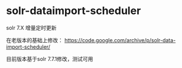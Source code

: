 # solr-dataimport-scheduler
solr 7.X 增量定时更新

在老版本的基础上修改： https://code.google.com/archive/p/solr-data-import-scheduler/

目前版本基于solr 7.7.1修改，测试可用
